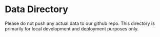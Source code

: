 # Data Directory

Please do not push any actual data to our github repo. This directory is primarily for local development and deployment purposes only.